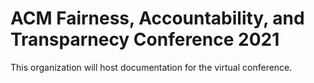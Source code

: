 # ACM Fairness, Accountability, and Transparnecy Conference 2021

This organization will host documentation for the virtual conference. 
